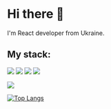<h1>Hi there 👋</h1>
I'm React developer from Ukraine.

<h2>My stack:</h2>

![](https://img.shields.io/badge/-React-blue?style=for-the-badge&logo=React)
![](https://img.shields.io/badge/-TypeScript-lightblue?style=for-the-badge&logo=TypeScript)
![](https://img.shields.io/badge/-NextJS-blueviolet?style=for-the-badge&logo=Next.js&color=000000)
![](https://img.shields.io/badge/-Styled%20Components-blueviolet?style=for-the-badge&logo=styled-components&color=363636)


<img src="https://github-readme-stats.vercel.app/api?username=ThisSilenceIsMine&theme=tokyonight&show_icons=true&hide=stars"/>

[![Top Langs](https://github-readme-stats.vercel.app/api/top-langs/?username=ThisSilenceIsMine&theme=tokyonight&layout=compact)](https://github.com/anuraghazra/github-readme-stats)
